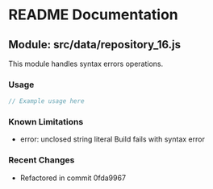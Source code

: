 # README Documentation

## Module: src/data/repository_16.js

This module handles syntax errors operations.

### Usage

```java
// Example usage here
```

### Known Limitations

- error: unclosed string literal Build fails with syntax error

### Recent Changes

- Refactored in commit 0fda9967
